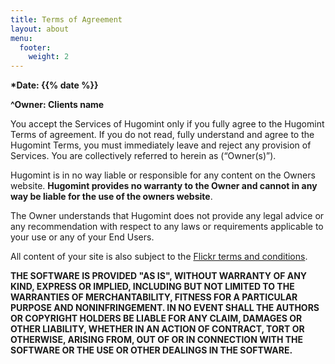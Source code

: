 ```yaml
---
title: Terms of Agreement
layout: about
menu:
  footer:
    weight: 2
---
```


**\*Date: {{% date %}}**

**^Owner: Clients name**

You accept the Services of Hugomint only if you fully agree to the Hugomint Terms of agreement. If you do not read, fully understand and agree to the Hugomint Terms, you must immediately leave and reject any provision of Services. You are collectively referred to herein as (“Owner(s)”).

Hugomint is in no way liable or responsible for any content on the Owners website. **Hugomint provides no warranty to the Owner and cannot in any way be liable for the use of the owners website**.

The Owner understands that Hugomint does not provide any legal advice or any recommendation with respect to any laws or requirements applicable to your use or any of your End Users.

All content of your site is also subject to the <a href="https://www.flickr.com/help/terms">Flickr terms and conditions</a>.

**THE SOFTWARE IS PROVIDED "AS IS", WITHOUT WARRANTY OF ANY KIND, EXPRESS OR IMPLIED, INCLUDING BUT NOT LIMITED TO THE WARRANTIES OF MERCHANTABILITY, FITNESS FOR A PARTICULAR PURPOSE AND NONINFRINGEMENT. IN NO EVENT SHALL THE AUTHORS OR COPYRIGHT HOLDERS BE LIABLE FOR ANY CLAIM, DAMAGES OR OTHER LIABILITY, WHETHER IN AN ACTION OF CONTRACT, TORT OR OTHERWISE, ARISING FROM, OUT OF OR IN CONNECTION WITH THE SOFTWARE OR THE USE OR OTHER DEALINGS IN THE SOFTWARE.**
